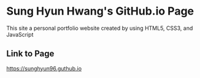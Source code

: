 # Sung Hyun Hwang's GitHub.io Page

This site a personal portfolio website created by using HTML5, CSS3, and JavaScript

## Link to Page

<https://sunghyun96.guthub.io>
